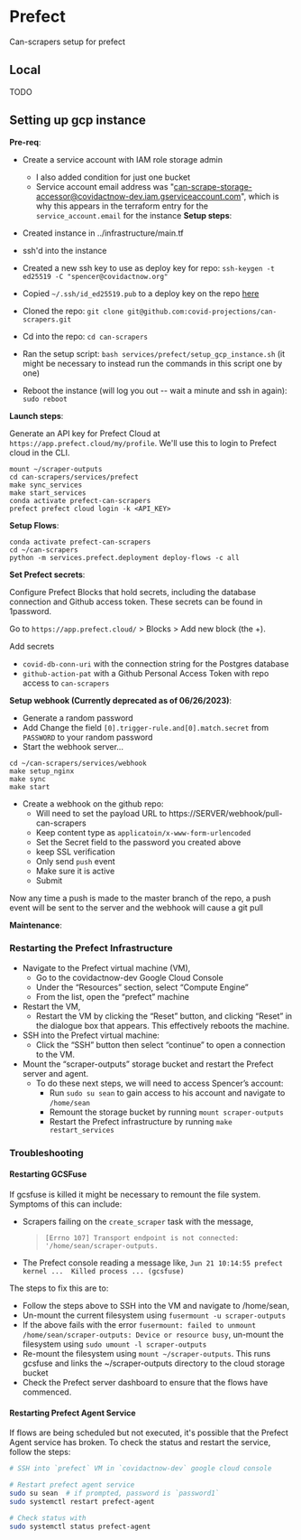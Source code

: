 # Prefect

Can-scrapers setup for prefect

## Local

TODO

## Setting up gcp instance

**Pre-req**:

- Create a service account with IAM role storage admin

  - I also added condition for just one bucket
  - Service account email address was "can-scrape-storage-accessor@covidactnow-dev.iam.gserviceaccount.com", which is why this appears in the terraform entry for the `service_account.email` for the instance
    **Setup steps**:

- Created instance in ../infrastructure/main.tf
- ssh'd into the instance
- Created a new ssh key to use as deploy key for repo: `ssh-keygen -t ed25519 -C "spencer@covidactnow.org"`
- Copied `~/.ssh/id_ed25519.pub` to a deploy key on the repo [here](https://github.com/covid-projections/can-scrapers/settings/keys/new)
- Cloned the repo: `git clone git@github.com:covid-projections/can-scrapers.git`
- Cd into the repo: `cd can-scrapers`
- Ran the setup script: `bash services/prefect/setup_gcp_instance.sh` (it might be necessary to instead run the commands in this script one by one)
- Reboot the instance (will log you out -- wait a minute and ssh in again): `sudo reboot`

**Launch steps**:

Generate an API key for Prefect Cloud at `https://app.prefect.cloud/my/profile`.
We'll use this to login to Prefect cloud in the CLI.  

```shell
mount ~/scraper-outputs
cd can-scrapers/services/prefect
make sync_services
make start_services
conda activate prefect-can-scrapers
prefect prefect cloud login -k <API_KEY>
```

**Setup Flows**:

```shell
conda activate prefect-can-scrapers
cd ~/can-scrapers
python -m services.prefect.deployment deploy-flows -c all
```

**Set Prefect secrets**:

Configure Prefect Blocks that hold secrets, including the database connection and Github access token.
These secrets can be found in 1password.

Go to `https://app.prefect.cloud/` > Blocks > Add new block (the +).

Add secrets

- `covid-db-conn-uri` with the connection string for the Postgres database
- `github-action-pat` with a Github Personal Access Token with repo access to `can-scrapers`

**Setup webhook (Currently deprecated as of 06/26/2023)**:

- Generate a random password
- Add Change the field `[0].trigger-rule.and[0].match.secret` from `PASSWORD` to your random password
- Start the webhook server...

```shell
cd ~/can-scrapers/services/webhook
make setup_nginx
make sync
make start
```

- Create a webhook on the github repo:
  - Will need to set the payload URL to https://SERVER/webhook/pull-can-scrapers
  - Keep content type as `applicatoin/x-www-form-urlencoded`
  - Set the Secret field to the password you created above
  - keep SSL verification
  - Only send `push` event
  - Make sure it is active
  - Submit


Now any time a push is made to the master branch of the repo, a push event will be sent to the server and the webhook will cause a git pull

**Maintenance**:

### Restarting the Prefect Infrastructure

- Navigate to the Prefect virtual machine (VM),
  - Go to the covidactnow-dev Google Cloud Console
  - Under the “Resources” section, select “Compute Engine”
  - From the list, open the “prefect” machine
- Restart the VM,
  - Restart the VM by clicking the “Reset” button, and clicking “Reset” in the dialogue box that appears. This effectively reboots the machine. 
- SSH into the Prefect virtual machine:
  - Click the “SSH” button then select “continue” to open a connection to the VM. 
- Mount the “scraper-outputs” storage bucket and restart the Prefect server and agent. 
  - To do these next steps, we will need to access Spencer’s account:
    - Run `sudo su sean` to gain access to his account and navigate to `/home/sean`
    - Remount the storage bucket by running `mount scraper-outputs`
    - Restart the Prefect infrastructure by running `make restart_services`


### Troubleshooting

#### Restarting GCSFuse

If gcsfuse is killed it might be necessary to remount the file system. Symptoms of this can include:

* Scrapers failing on the `create_scraper` task with the message, 
  >`[Errno 107] Transport endpoint is not connected: '/home/sean/scraper-outputs.`
* The Prefect console reading a message like, `Jun 21 10:14:55 prefect kernel ...  Killed process ... (gcsfuse)`

The steps to fix this are to:
* Follow the steps above to SSH into the VM and navigate to /home/sean,
* Un-mount the current filesystem using `fusermount -u scraper-outputs`
* If the above fails with the error `fusermount: failed to unmount /home/sean/scraper-outputs: Device or resource busy`, un-mount the filesystem using `sudo umount -l scraper-outputs`
* Re-mount the filesystem using `mount ~/scraper-outputs`. This runs gcsfuse and links the ~/scraper-outputs directory to the cloud storage bucket
* Check the Prefect server dashboard to ensure that the flows have commenced. 

#### Restarting Prefect Agent Service

If flows are being scheduled but not executed, it's possible that the Prefect Agent service has broken.
To check the status and restart the service, follow the steps:

```bash
# SSH into `prefect` VM in `covidactnow-dev` google cloud console

# Restart prefect agent service
sudo su sean  # if prompted, password is `password1`
sudo systemctl restart prefect-agent

# Check status with 
sudo systemctl status prefect-agent
```
